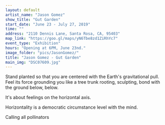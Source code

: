 ```yaml
---
layout: default
artist_name: "Jason Gomez"
show_title: "Gut Garden"
start_date: "June 23 - July 27, 2019"
time: ""
address: "2110 Dennis Lane, Santa Rosa, CA, 95403"
map_link: "https://goo.gl/maps/yN6Tbe8zd1ZiRhYc7"
event_type: "Exhibition"
hours: "Opening at 6PM, June 23nd."
image_folder: "pics/JasonGomez/"
title: "Jason Gomez - Gut Garden"
main_img: "DSC07609.jpg"
---
```

Stand planted so that you are centered 
with the Earth's gravitational pull. 
Feel its force grounding you
like a tree trunk rooting, sculpting, 
bond with the ground below, below.

It's about feelings 
on the horizontal axis.
 
Horizontality is a democratic circumstance
level with the mind. 

Calling all pollinators
